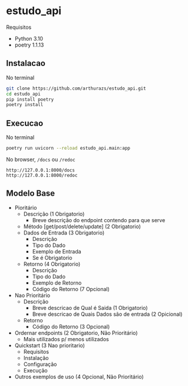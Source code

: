 # estudo_api

Requisitos

- Python 3.10
- poetry 1.1.13

## Instalacao

No terminal 

```bash
git clone https://github.com/arthurazs/estudo_api.git
cd estudo_api
pip install poetry
poetry install
```

## Execucao

No terminal

```bash
poetry run uvicorn --reload estudo_api.main:app
```

No browser, `/docs` ou `/redoc`

```
http://127.0.0.1:8000/docs
http://127.0.0.1:8000/redoc
```

## Modelo Base

- Pioritário
  - Descrição (1 Obrigatorio)
    - Breve descrição do endpoint contendo para que serve
  - Método [get/post/delete/update] (2 Obrigatorio)
  - Dados de Entrada (3 Obrigatorio)
    - Descrição
    - Tipo do Dado
    - Exemplo de Entrada
    - Se é Obrigatorio
  - Retorno (4 Obrigatorio)
    - Descrição
    - Tipo do Dado
    - Exemplo de Retorno
    - Código do Retorno (7 Opcional)
- Nao Prioritário
  - Descrição
    - Breve descricao de Qual é Saida (1 Obrigatorio)
    - Breve descricao de Quais Dados são de entrada (2 Opicional)
  - Retorno
    - Código do Retorno (3 Opcional)
- Ordernar endpoints (2 Obrigatorio, Não Prioritário)
  - Mais utilizados p/ menos utilizados 
- Quickstart (3 Nao prioritario)
  - Requisitos
  - Instalação
  - Configuração
  - Execução
- Outros exemplos de uso (4 Opcional, Não Prioritário)
